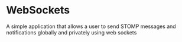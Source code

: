 # WebSockets
A simple application that allows a user to send STOMP messages and notifications globally and privately using web sockets 
